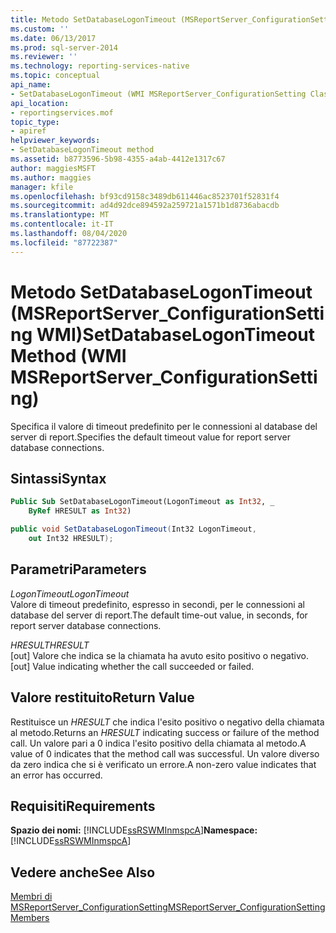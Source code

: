 ```yaml
---
title: Metodo SetDatabaseLogonTimeout (MSReportServer_ConfigurationSetting WMI) | Microsoft Docs
ms.custom: ''
ms.date: 06/13/2017
ms.prod: sql-server-2014
ms.reviewer: ''
ms.technology: reporting-services-native
ms.topic: conceptual
api_name:
- SetDatabaseLogonTimeout (WMI MSReportServer_ConfigurationSetting Class)
api_location:
- reportingservices.mof
topic_type:
- apiref
helpviewer_keywords:
- SetDatabaseLogonTimeout method
ms.assetid: b8773596-5b98-4355-a4ab-4412e1317c67
author: maggiesMSFT
ms.author: maggies
manager: kfile
ms.openlocfilehash: bf93cd9158c3489db611446ac8523701f52831f4
ms.sourcegitcommit: ad4d92dce894592a259721a1571b1d8736abacdb
ms.translationtype: MT
ms.contentlocale: it-IT
ms.lasthandoff: 08/04/2020
ms.locfileid: "87722387"
---
```

# <a name="setdatabaselogontimeout-method-wmi-msreportserver_configurationsetting"></a><span data-ttu-id="ed501-102">Metodo SetDatabaseLogonTimeout (MSReportServer_ConfigurationSetting WMI)</span><span class="sxs-lookup"><span data-stu-id="ed501-102">SetDatabaseLogonTimeout Method (WMI MSReportServer_ConfigurationSetting)</span></span>
  <span data-ttu-id="ed501-103">Specifica il valore di timeout predefinito per le connessioni al database del server di report.</span><span class="sxs-lookup"><span data-stu-id="ed501-103">Specifies the default timeout value for report server database connections.</span></span>  
  
## <a name="syntax"></a><span data-ttu-id="ed501-104">Sintassi</span><span class="sxs-lookup"><span data-stu-id="ed501-104">Syntax</span></span>  
  
```vb  
Public Sub SetDatabaseLogonTimeout(LogonTimeout as Int32, _  
    ByRef HRESULT as Int32)  
```  
  
```csharp  
public void SetDatabaseLogonTimeout(Int32 LogonTimeout,   
    out Int32 HRESULT);  
```  
  
## <a name="parameters"></a><span data-ttu-id="ed501-105">Parametri</span><span class="sxs-lookup"><span data-stu-id="ed501-105">Parameters</span></span>  
 <span data-ttu-id="ed501-106">*LogonTimeout*</span><span class="sxs-lookup"><span data-stu-id="ed501-106">*LogonTimeout*</span></span>  
 <span data-ttu-id="ed501-107">Valore di timeout predefinito, espresso in secondi, per le connessioni al database del server di report.</span><span class="sxs-lookup"><span data-stu-id="ed501-107">The default time-out value, in seconds, for report server database connections.</span></span>  
  
 <span data-ttu-id="ed501-108">*HRESULT*</span><span class="sxs-lookup"><span data-stu-id="ed501-108">*HRESULT*</span></span>  
 <span data-ttu-id="ed501-109">[out] Valore che indica se la chiamata ha avuto esito positivo o negativo.</span><span class="sxs-lookup"><span data-stu-id="ed501-109">[out] Value indicating whether the call succeeded or failed.</span></span>  
  
## <a name="return-value"></a><span data-ttu-id="ed501-110">Valore restituito</span><span class="sxs-lookup"><span data-stu-id="ed501-110">Return Value</span></span>  
 <span data-ttu-id="ed501-111">Restituisce un *HRESULT* che indica l'esito positivo o negativo della chiamata al metodo.</span><span class="sxs-lookup"><span data-stu-id="ed501-111">Returns an *HRESULT* indicating success or failure of the method call.</span></span> <span data-ttu-id="ed501-112">Un valore pari a 0 indica l'esito positivo della chiamata al metodo.</span><span class="sxs-lookup"><span data-stu-id="ed501-112">A value of 0 indicates that the method call was successful.</span></span> <span data-ttu-id="ed501-113">Un valore diverso da zero indica che si è verificato un errore.</span><span class="sxs-lookup"><span data-stu-id="ed501-113">A non-zero value indicates that an error has occurred.</span></span>  
  
## <a name="requirements"></a><span data-ttu-id="ed501-114">Requisiti</span><span class="sxs-lookup"><span data-stu-id="ed501-114">Requirements</span></span>  
 <span data-ttu-id="ed501-115">**Spazio dei nomi:** [!INCLUDE[ssRSWMInmspcA](../../includes/ssrswminmspca-md.md)]</span><span class="sxs-lookup"><span data-stu-id="ed501-115">**Namespace:** [!INCLUDE[ssRSWMInmspcA](../../includes/ssrswminmspca-md.md)]</span></span>  
  
## <a name="see-also"></a><span data-ttu-id="ed501-116">Vedere anche</span><span class="sxs-lookup"><span data-stu-id="ed501-116">See Also</span></span>  
 [<span data-ttu-id="ed501-117">Membri di MSReportServer_ConfigurationSetting</span><span class="sxs-lookup"><span data-stu-id="ed501-117">MSReportServer_ConfigurationSetting Members</span></span>](msreportserver-configurationsetting-members.md)  
  
  
